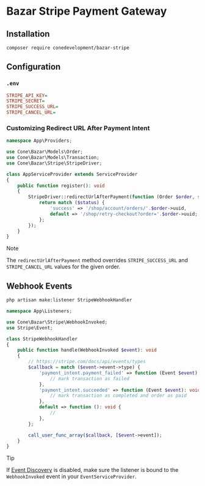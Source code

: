 # Bazar Stripe Payment Gateway

## Installation

```sh
composer require conedevelopment/bazar-stripe
```

## Configuration

### `.env`

```ini
STRIPE_API_KEY=
STRIPE_SECRET=
STRIPE_SUCCESS_URL=
STRIPE_CANCEL_URL=
```

### Customizing Redirect URL After Payment Intent

```php
namespace App\Providers;

use Cone\Bazar\Models\Order;
use Cone\Bazar\Models\Transaction;
use Cone\Bazar\Stripe\StripeDriver;

class AppServiceProvider extends ServiceProvider
{
    public function register(): void
    {
        StripeDriver::redirectUrlAfterPayment(function (Order $order, string $status, Transaction $transaction = null): string {
            return match ($status) {
                'success' => '/shop/account/orders/'.$order->uuid,
                default => '/shop/retry-checkout?order='.$order->uuid;
            };
        });
    }
}
```

> [!NOTE]  
> The `redirectUrlAfterPayment` method overrides `STRIPE_SUCCESS_URL` and `STRIPE_CANCEL_URL` values for the given order.

## Webhook Events

```sh
php artisan make:listener StripeWebhookHandler
```

```php
namespace App\Listeners;

use Cone\Bazar\Stripe\WebhookInvoked;
use Stripe\Event;

class StripeWebhookHandler
{
    public function handle(WebhookInvoked $event): void
    {
        // https://stripe.com/docs/api/events/types
        $callback = match ($event->event->type) {
            'payment_intent.payment_failed' => function (Event $event): void {
                // mark transaction as failed
            },
            'payment_intent.succeeded' => function (Event $event): void {
                // mark transaction as completed and order as paid
            },
            default => function (): void {
                //
            },
        };

        call_user_func_array($callback, [$event->event]);
    }
}
```

> [!TIP]
> If [Event Discovery](https://laravel.com/docs/master/events#event-discovery) is disabled, make sure the listener is bound to the `WebhookInvoked` event in your `EventServiceProvider`.
